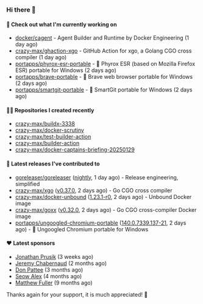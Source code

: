 ### Hi there 👋

#### 👷 Check out what I'm currently working on

- [docker/cagent](https://github.com/docker/cagent) - Agent Builder and Runtime by Docker Engineering (1 day ago)
- [crazy-max/ghaction-xgo](https://github.com/crazy-max/ghaction-xgo) - GitHub Action for xgo, a Golang CGO cross compiler (1 day ago)
- [portapps/phyrox-esr-portable](https://github.com/portapps/phyrox-esr-portable) - 🚀 Phyrox ESR (based on Mozilla Firefox ESR) portable for Windows (2 days ago)
- [portapps/brave-portable](https://github.com/portapps/brave-portable) - 🚀 Brave web browser portable for Windows (2 days ago)
- [portapps/smartgit-portable](https://github.com/portapps/smartgit-portable) - 🚀 SmartGit portable for Windows  (2 days ago)

#### 👨‍💻 Repositories I created recently

- [crazy-max/buildx-3338](https://github.com/crazy-max/buildx-3338)
- [crazy-max/docker-scrutiny](https://github.com/crazy-max/docker-scrutiny)
- [crazy-max/test-builder-action](https://github.com/crazy-max/test-builder-action)
- [crazy-max/builder-action](https://github.com/crazy-max/builder-action)
- [crazy-max/docker-captains-briefing-20250129](https://github.com/crazy-max/docker-captains-briefing-20250129)

#### 🚀 Latest releases I've contributed to

- [goreleaser/goreleaser](https://github.com/goreleaser/goreleaser) ([nightly](https://github.com/goreleaser/goreleaser/releases/tag/nightly), 1 day ago) - Release engineering, simplified
- [crazy-max/xgo](https://github.com/crazy-max/xgo) ([v0.37.0](https://github.com/crazy-max/xgo/releases/tag/v0.37.0), 2 days ago) - Go CGO cross compiler
- [crazy-max/docker-unbound](https://github.com/crazy-max/docker-unbound) ([1.23.1-r0](https://github.com/crazy-max/docker-unbound/releases/tag/1.23.1-r0), 2 days ago) - Unbound Docker image
- [crazy-max/goxx](https://github.com/crazy-max/goxx) ([v0.32.0](https://github.com/crazy-max/goxx/releases/tag/v0.32.0), 2 days ago) - Go CGO cross-compiler Docker image
- [portapps/ungoogled-chromium-portable](https://github.com/portapps/ungoogled-chromium-portable) ([140.0.7339.137-21](https://github.com/portapps/ungoogled-chromium-portable/releases/tag/140.0.7339.137-21), 2 days ago) - 🚀 Ungoogled Chromium portable for Windows

#### ❤️ Latest sponsors
- [Jonathan Prusik](https://github.com/jprusik) (3 weeks ago)
- [Jeremy Chabernaud](https://github.com/djerfy) (2 months ago)
- [Don Pattee](https://github.com/DPattee) (3 months ago)
- [Seow Alex](https://github.com/seowalex) (4 months ago)
- [Matthew Fuller](https://github.com/mathematics333) (9 months ago)

Thanks again for your support, it is much appreciated! 🙏
